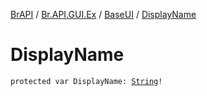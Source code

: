 [BrAPI](../../index.md) / [Br.API.GUI.Ex](../index.md) / [BaseUI](index.md) / [DisplayName](./-display-name.md)

# DisplayName

`protected var DisplayName: `[`String`](https://kotlinlang.org/api/latest/jvm/stdlib/kotlin/-string/index.html)`!`